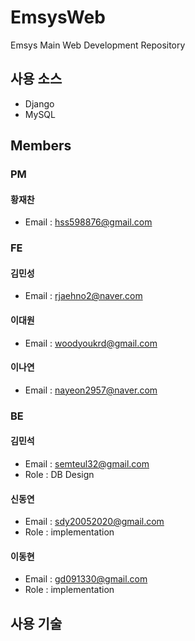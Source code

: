 # EmsysWeb
Emsys Main Web Development Repository
## 사용 소스
- Django
- MySQL

## Members
### PM
#### 황재찬
- Email : hss598876@gmail.com
### FE
#### 김민성
- Email : rjaehno2@naver.com
#### 이대원
- Email : woodyoukrd@gmail.com
#### 이나연
- Email : nayeon2957@naver.com
### BE
#### 김민석
- Email : semteul32@gmail.com
- Role : DB Design
#### 신동연
- Email : sdy20052020@gmail.com
- Role : implementation
#### 이동현 
- Email : gd091330@gmail.com
- Role : implementation

## 사용 기술
